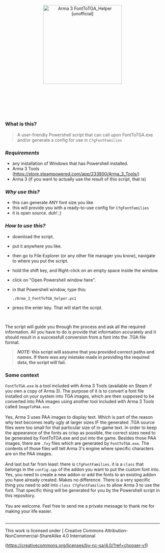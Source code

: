 <div style="text-align:center;">
    <img style="width:256px;margin:97.7875px" src="../assets/images/Arma_3_FontToTGA_helper.png
" alt="Arma 3 FontToTGA_Helper [unofficial]">
</div>

### What is this?
> A user-friendly Powershell script that can call upon FontToTGA.exe and/or generate a config for use in `CfgFontFamilies`

### ***Requirements***

- any installation of Windows that has Powershell installed.
- Arma 3 Tools (https://store.steampowered.com/app/233800/Arma_3_Tools/)
- Arma 3 (if you want to actually use the result of this script, that is)

### ***Why use this?***
- this can generate ANY font size you like
- this will provide you with a ready-to-use config for `CfgFontFamilies`
- it is open source. duh! ;)

### ***How to use this?***

- download the script.
- put it anywhere you like.
- then go to File Explorer (or any other file manager you know), navigate to where you put the script.
- hold the shift key, and Right-click on an empty space inside the window.
- click on "Open Powershell window here".
- in that Powershell window, type this:

  ```
  ./Arma_3_FontToTGA_helper.ps1
  ```
- press the enter key. That will start the script.<br>
<br>

The script will guide you through the process and ask all the required information. All you have to do is provide that information accurately and it should result in a successfull conversion from a font into the .TGA file format.

>***NOTE:* this script will assume that you provided correct paths and names. If there was any mistake made in providing the required data, the script will fail.**

### **Some context**
`FontToTGA.exe` is a tool included with Arma 3 Tools (available on Steam if you own a copy of Arma 3). The purpose of it is to convert a font file installed on your system into TGA images, which are then supposed to be converted into PAA images using another tool included with Arma 3 Tools called `ImageToPAA.exe`.<br>
<br>
Yes, Arma 3 uses PAA images to display text. Which is part of the reason why text becomes really ugly at larger sizes IF the generated .TGA source files were too small for that particular size of in-game text. In order to keep the appearance of the fonts as crisp as possible, the correct sizes need to be generated by FontToTGA.exe and put into the game. Besides those PAA images, there are `.fxy` files which are generated by `FontToTGA.exe`. The contents of those files will tell Arma 3's engine where specific characters are on the PAA images.<br>
<br>
And last but far from least: there is `CfgFontFamilies`. it is a `class` that belongs in the `config.cpp` of the addon you want to put the custom font into. Yes, you need to create a new addon or add the fonts to an existing addon you have already created. Makes no difference. There is a very specific thing you need to add into `class CfgFontFamilies` to allow Arma 3 to use the font. That specific thing will be generated for you by the Powershell script in this repository.<br>
<br>
You are welcome. Feel free to send me a private message to thank me for making your life easier.
<br>
<br>

---

This work      is licensed under [ Creative Commons Attribution-NonCommercial-ShareAlike 4.0 International

(https://creativecommons.org/licenses/by-nc-sa/4.0/?ref=chooser-v1)
